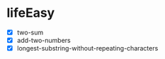 # lifeEasy

- [x] two-sum
- [x] add-two-numbers
- [x] longest-substring-without-repeating-characters
